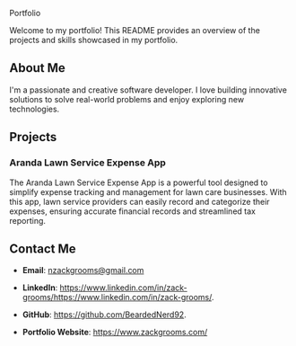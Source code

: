 Portfolio

Welcome to my portfolio! This README provides an overview of the projects and skills showcased in my portfolio.

## About Me

I'm a passionate and creative software developer. I love building innovative solutions to solve real-world problems and enjoy exploring new technologies.

## Projects

### Aranda Lawn Service Expense App

The Aranda Lawn Service Expense App is a powerful tool designed to simplify expense tracking and management for lawn care businesses. With this app, lawn service providers can easily record and categorize their expenses, ensuring accurate financial records and streamlined tax reporting.


## Contact Me

- **Email**: nzackgrooms@gmail.com

- **LinkedIn**: https://www.linkedin.com/in/zack-grooms/https://www.linkedin.com/in/zack-grooms/.

- **GitHub**: https://github.com/BeardedNerd92.

- **Portfolio Website**: https://www.zackgrooms.com/
